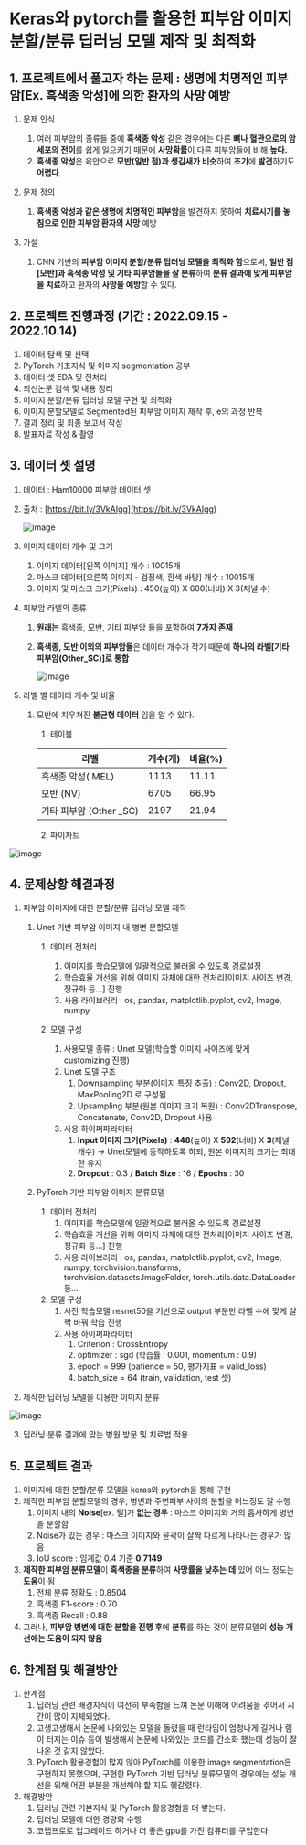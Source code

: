 # Keras와 pytorch를 활용한 피부암 이미지 분할/분류 딥러닝 모델 제작 및 최적화

## 1. 프로젝트에서 풀고자 하는 문제 : **생명에 치명적인 피부암[Ex. 흑색종 악성]에 의한 환자의 사망 예방**
1. 문제 인식
    1. 여러 피부암의 종류들 중에 **흑색종 악성** 같은 경우에는 다른 **뼈나 혈관으로의 암세포의 전이**를 쉽게 일으키기 때문에 **사망확률**이 다른 피부암들에 비해 **높다.**
    2. **흑색종 악성**은 육안으로 **모반(일반 점)과 생김새가 비슷**하여 **조기**에 **발견**하기도 **어렵다**.
    
2. 문제 정의
    1. **흑색종 악성과 같은 생명에 치명적인 피부암**을 발견하지 못하여 **치료시기를 놓침으로 인한 피부암 환자의 사망** 예방

3. 가설
    1. CNN 기반의 **피부암 이미지 분할/분류 딥러닝 모델을 최적화 함**으로써, **일반 점[모반]과 흑색종 악성 및 기타 피부암들을 잘 분류**하여 **분류 결과에 맞게 피부암을 치료**하고 환자의 **사망을 예방**할 수 있다.
        
## 2. 프로젝트 진행과정 **(기간 : 2022.09.15 - 2022.10.14)**
1. 데이터 탐색 및 선택
2. PyTorch 기초지식 및 이미지 segmentation 공부
3. 데이터 셋 EDA 및 전처리
4. 최신논문 검색 및 내용 정리
5. 이미지 분할/분류 딥러닝 모델 구현 및 최적화
6. 이미지 분할모델로 Segmented된 피부암 이미지 제작 후, e의 과정 반복
7. 결과 정리 및 최종 보고서 작성
8. 발표자료 작성 & 촬영

## 3. 데이터 셋 설명
1. 데이터 : Ham10000 피부암 데이터 셋
2. 출처 : [https://bit.ly/3VkAIgg](https://bit.ly/3VkAIgg)

      ![image](https://user-images.githubusercontent.com/102272580/203705788-be6c2711-8d46-468e-9a75-72ba93c9a00e.png)


3. 이미지 데이터 개수 및 크기
    1. 이미지 데이터[왼쪽 이미지] 개수 : 10015개
    2. 마스크 데이터[오른쪽 이미지 - 검정색, 흰색 바탕] 개수 : 10015개
    3. 이미지 및 마스크 크기(Pixels) : 450(높이) X 600(너비) X 3(채널 수)

4. 피부암 라벨의 종류
    1. **원래는** 흑색종, 모반, 기타 피부암 들을 포함하여 **7가지 존재**
    2. **흑색종, 모반 이외의 피부암들**은 데이터 개수가 작기 때문에 **하나의 라벨[기타 피부암(Other_SC)]로 통합**

        ![image](https://user-images.githubusercontent.com/102272580/203706058-e4f135b0-f4a9-4660-a6ee-4cd782538e52.png)

5. 라벨 별 데이터 개수 및 비율
    1. 모반에 치우쳐진 **불균형 데이터** 임을 알 수 있다.
    
        1. 테이블


        | 라벨 | 개수(개) | 비율(%) |
        | --- | --- | --- |
        | 흑색종 악성( MEL) | 1113 | 11.11 |
        | 모반 (NV) | 6705 | 66.95 |
        | 기타 피부암 (Other _SC) | 2197 | 21.94 |
        

        2. 파이차트


![image](https://user-images.githubusercontent.com/102272580/203715192-d2e9a693-b4bb-4764-9206-0f7b7df10e44.png)


## 4. 문제상황 해결과정
1. 피부암 이미지에 대한 분할/분류 딥러닝 모델 제작
    1. Unet 기반 피부암 이미지 내 병변 분할모델
        1. 데이터 전처리
            1. 이미지를 학습모델에 일괄적으로 불러올 수 있도록 경로설정
            2. 학습효율 개선을 위해 이미지 자체에 대한 전처리[이미지 사이즈 변경, 정규화 등…] 진행
            3. 사용 라이브러리 : os, pandas, matplotlib.pyplot, cv2, Image, numpy

        2. 모델 구성
            1. 사용모델 종류 : Unet 모델(학습할 이미지 사이즈에 맞게 customizing 진행)
            2. Unet 모델 구조
                1. Downsampling 부분(이미지 특징 추출) : Conv2D, Dropout, MaxPooling2D 로 구성됨
                2. Upsampling 부분(원본 이미지 크기 복원) : Conv2DTranspose, Concatenate, Conv2D, Dropout 사용
            3. 사용 하이퍼파라미터
                1. **Input 이미지 크기(Pixels)** : **448**(높이) X **592**(너비) X **3**(채널 개수) → Unet모델에 동작하도록 하되, 원본 이미지의 크기는 최대한 유지
                2. **Dropout** : 0.3 / **Batch Size** : 16 / **Epochs** : 30

    2. PyTorch 기반 피부암 이미지 분류모델
        1. 데이터 전처리
            1. 이미지를 학습모델에 일괄적으로 불러올 수 있도록 경로설정
            2. 학습효율 개선을 위해 이미지 자체에 대한 전처리[이미지 사이즈 변경, 정규화 등…] 진행
            3. 사용 라이브러리 : os, pandas, matplotlib.pyplot, cv2, Image, numpy, torchvision.transforms, torchvision.datasets.ImageFolder, torch.utils.data.DataLoader 등…
        2. 모델 구성
            1. 사전 학습모델 resnet50을 기반으로 output 부분만 라벨 수에 맞게 살짝
            바꿔 학습 진행
            2. 사용 하이퍼파라미터
                1. Criterion : CrossEntropy
                2. optimizer : sgd (학습률 : 0.001, momentum : 0.9)
                3. epoch = 999 (patience = 50, 평가지표 = valid_loss)
                4. batch_size = 64 (train, validation, test 셋)

2. 제작한 딥러닝 모델을 이용한 이미지 분류

![image](https://user-images.githubusercontent.com/102272580/203715310-f821e5ed-8528-40a2-b4cf-677f05ea1b29.png)

3. 딥러닝 분류 결과에 맞는 병원 방문 및 치료법 적용
    
## 5. 프로젝트 결과
1. 이미지에 대한 분할/분류 모델을 keras와 pytorch을 통해 구현
2. 제작한 피부암 분할모델의 경우, 병변과 주변피부 사이의 분할을 어느정도 잘 수행
    1. 이미지 내의 **Noise**[ex. 털]가 **없는 경우** : 마스크 이미지와 거의 흡사하게 병변을 분할함
    2. Noise가 있는 경우 : 마스크 이미지와 윤곽이 살짝 다르게 나타나는 경우가 많음
    3. IoU score : 임계값 0.4 기준 **0.7149**
3. **제작한 피부암 분류모델**이 **흑색종을 분류**하여 **사망률을 낮추는 데** 있어 어느 정도는 **도움**이 됨
    1. 전체 분류 정확도 : 0.8504
    2. 흑색종 F1-score : 0.70
    3. 흑색종 Recall : 0.88
4. 그러나, **피부암 병변에 대한 분할을 진행 후**에 **분류**를 하는 것이 분류모델의 **성능 개선에는 도움이 되지 않음**

## 6. 한계점 및 해결방안
1. 한계점
    1. 딥러닝 관련 배경지식이 여전히 부족함을 느껴 논문 이해에 어려움을 겪어서 시간이 많이 지체되었다.
    2. 고생고생해서 논문에 나와있는 모델을 돌렸을 때 런타임이 엄청나게 길거나 램이 터지는 이슈 등이 발생해서 논문에 나와있는 코드를 간소화 했는데 성능이 잘 나온 것 같지 않았다.
    3. PyTorch 활용경험이 많지 않아 PyTorch를 이용한 image segmentation은 구현하지 못했으며, 구현한 PyTorch 기반 딥러닝 분류모델의 경우에는 성능 개선을 위해 어떤 부분을 개선해야 할 지도 헷갈렸다.
2. 해결방안
    1. 딥러닝 관련 기본지식 및 PyTorch 활용경험을 더 쌓는다.
    2. 딥러닝 모델에 대한 경량화 수행
    3. 코랩프로로 업그레이드 하거나 더 좋은 gpu를 가진 컴퓨터를 구입한다.
